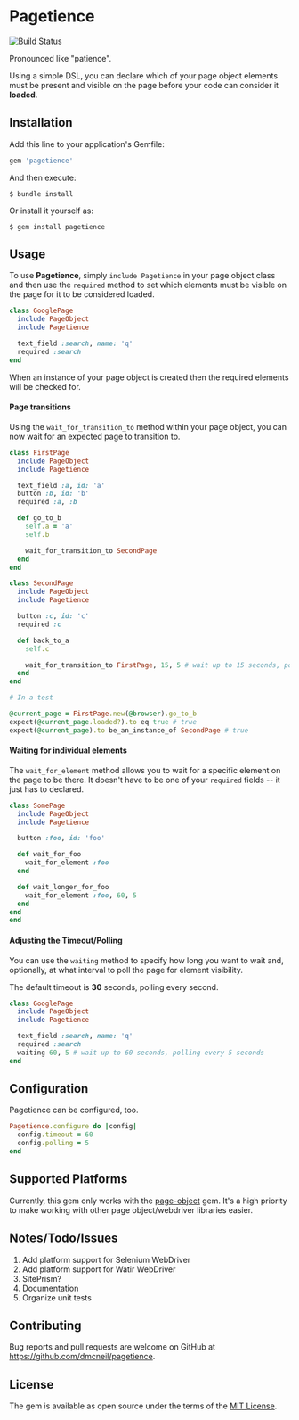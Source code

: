 # Pagetience
[![Build Status](https://travis-ci.org/dmcneil/pagetience.svg?branch=master)](https://travis-ci.org/dmcneil/pagetience)

Pronounced like "patience".

Using a simple DSL, you can declare which of your page object elements must be present and visible on the page before your code can consider it **loaded**.

## Installation
Add this line to your application's Gemfile:

```ruby
gem 'pagetience'
```

And then execute:

    $ bundle install

Or install it yourself as:

    $ gem install pagetience

## Usage
To use **Pagetience**, simply `include Pagetience` in your page object class and then use the `required` method to set which elements must be visible on the page for it to be considered loaded.

```ruby
class GooglePage
  include PageObject
  include Pagetience

  text_field :search, name: 'q'
  required :search
end
```

When an instance of your page object is created then the required elements will be checked for.

#### Page transitions
Using the `wait_for_transition_to` method within your page object, you can now wait for an expected page to transition to.

```ruby
class FirstPage
  include PageObject
  include Pagetience

  text_field :a, id: 'a'
  button :b, id: 'b'
  required :a, :b

  def go_to_b
    self.a = 'a'
    self.b

    wait_for_transition_to SecondPage
  end
end

class SecondPage
  include PageObject
  include Pagetience

  button :c, id: 'c'
  required :c

  def back_to_a
    self.c

    wait_for_transition_to FirstPage, 15, 5 # wait up to 15 seconds, polling every 5 seconds
  end
end

# In a test

@current_page = FirstPage.new(@browser).go_to_b
expect(@current_page.loaded?).to eq true # true
expect(@current_page).to be_an_instance_of SecondPage # true
```

#### Waiting for individual elements
The `wait_for_element` method allows you to wait for a specific element on the page to be there. It doesn't have to be one of your `required` fields -- it just has to declared.

```ruby
class SomePage
  include PageObject
  include Pagetience

  button :foo, id: 'foo'

  def wait_for_foo
    wait_for_element :foo
  end

  def wait_longer_for_foo
    wait_for_element :foo, 60, 5
  end
end
end
```

#### Adjusting the Timeout/Polling
You can use the `waiting` method to specify how long you want to wait and, optionally, at what interval to poll the page for element visibility.

The default timeout is **30** seconds, polling every second.

```ruby
class GooglePage
  include PageObject
  include Pagetience

  text_field :search, name: 'q'
  required :search
  waiting 60, 5 # wait up to 60 seconds, polling every 5 seconds
end
```

## Configuration
Pagetience can be configured, too.

```ruby
Pagetience.configure do |config|
  config.timeout = 60
  config.polling = 5
end
```

## Supported Platforms
Currently, this gem only works with the [page-object](https://github.com/cheezy/page-object) gem. It's a high priority to make working with other page object/webdriver libraries easier.

## Notes/Todo/Issues
1. Add platform support for Selenium WebDriver
2. Add platform support for Watir WebDriver
3. SitePrism?
4. Documentation
5. Organize unit tests

## Contributing
Bug reports and pull requests are welcome on GitHub at https://github.com/dmcneil/pagetience.


## License
The gem is available as open source under the terms of the [MIT License](http://opensource.org/licenses/MIT).

